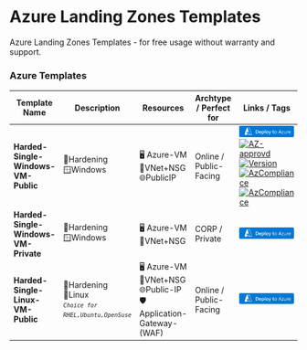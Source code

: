# Azure Landing Zones Templates
Azure Landing Zones Templates - for free usage without warranty and support.

### Azure Templates

| Template Name | Description | Resources | Archtype / Perfect for | Links / Tags |
|---------|-------------|---------|-------------|---------|
| **Harded-Single-Windows-VM-Public** | 💪Hardening<br> 🪟Windows<br> | 🖥️ Azure-VM<br> 🧱VNet+NSG<br> 🌐PublicIP<br> | Online / Public-Facing | [![Deploy To Azure](https://raw.githubusercontent.com/Azure/azure-quickstart-templates/master/1-CONTRIBUTION-GUIDE/images/deploytoazure.svg?sanitize=true)](https://portal.azure.com/#create/Microsoft.Template/uri/https%3A%2F%2Fraw.github.com%2Fthinformatics%2arm-la-subowner-report%2Fmaster%2Fquickstarts%2Fmicrosoft.compute%2Fvm-simple-windows%2Fazuredeploy.json) [![AZ-approvd](https://img.shields.io/badge/Made%20by-thinAZ-green)](https://thinformatics.com) [![Version](https://img.shields.io/badge/Version-0.0.9-blue)]() [![AzCompliance](https://img.shields.io/badge/ISO27001-violet)]() [![AzCompliance](https://img.shields.io/badge/CIS-violet)]() |
| **Harded-Single-Windows-VM-Private** | 💪Hardening<br> 🪟Windows<br>  | 🖥️ Azure-VM<br> 🧱VNet+NSG<br> | CORP / Private | [![Deploy To Azure](https://raw.githubusercontent.com/Azure/azure-quickstart-templates/master/1-CONTRIBUTION-GUIDE/images/deploytoazure.svg?sanitize=true)](https://portal.azure.com/#create/Microsoft.Template/uri/https%3A%2F%2Fraw.github.com%2Fthinformatics%2arm-la-subowner-report%2Fmaster%2Fquickstarts%2Fmicrosoft.compute%2Fvm-simple-windows%2Fazuredeploy.json) |
| **Harded-Single-Linux-VM-Public** | 💪Hardening<br> 🐧Linux<br> <i><small>`Choice for RHEL,Ubuntu,OpenSuse`</small></i>  | 🖥️ Azure-VM<br> 🧱VNet+NSG<br> 🌐Public-IP<br> 🛡️Application-Gateway-(WAF)<br> | Online / Public-Facing | [![Deploy To Azure](https://raw.githubusercontent.com/Azure/azure-quickstart-templates/master/1-CONTRIBUTION-GUIDE/images/deploytoazure.svg?sanitize=true)](https://portal.azure.com/#create/Microsoft.Template/uri/https%3A%2F%2Fraw.github.com%2Fthinformatics%2arm-la-subowner-report%2Fmaster%2Fquickstarts%2Fmicrosoft.compute%2Fvm-simple-windows%2Fazuredeploy.json) |
